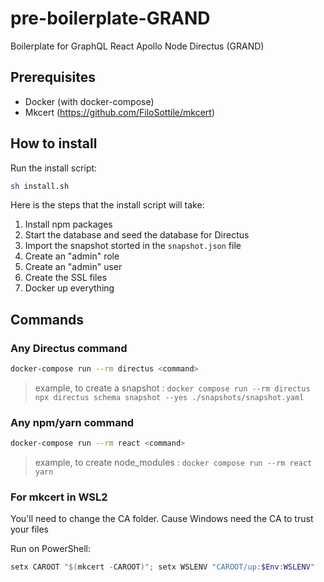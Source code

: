 # pre-boilerplate-GRAND
Boilerplate for GraphQL React Apollo Node Directus (GRAND)

## Prerequisites
- Docker (with docker-compose)
- Mkcert (https://github.com/FiloSottile/mkcert)

## How to install
Run the install script:
```bash
sh install.sh
```

Here is the steps that the install script will take:
1. Install npm packages
2. Start the database and seed the database for Directus
3. Import the snapshot storted in the `snapshot.json` file
4. Create an "admin" role
5. Create an "admin" user
7. Create the SSL files
8. Docker up everything

## Commands

### Any Directus command 
```bash
docker-compose run --rm directus <command>
```
> example, to create a snapshot : `docker compose run --rm directus npx directus schema snapshot --yes ./snapshots/snapshot.yaml`


### Any npm/yarn command 
```bash
docker-compose run --rm react <command>
```

> example, to create node_modules : `docker compose run --rm react yarn`


### For mkcert in WSL2
You'll need to change the CA folder. Cause Windows need the CA to trust your files

Run on PowerShell:
```powershell
setx CAROOT "$(mkcert -CAROOT)"; setx WSLENV "CAROOT/up:$Env:WSLENV"
